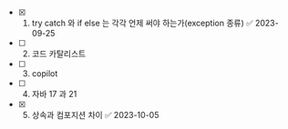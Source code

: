 - [x] 1. try catch 와 if else 는 각각 언제 써야 하는가(exception 종류) ✅ 2023-09-25
- [ ] 2. 코드 카탈리스트
- [ ] 3. copilot
- [ ] 4. 자바 17 과 21
- [x] 5. 상속과 컴포지션 차이 ✅ 2023-10-05